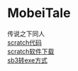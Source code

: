 # MobeiTale
传说之下同人
<br>
<a href="mobeitale.sb3">scratch代码</a><br>
<a href="https://www.123pan.com/">scratch软件下载</a><br>
<a href="https://jingyan.baidu.com/article/3065b3b624d20efecff8a4e1.html">sb3转exe方式</a>
